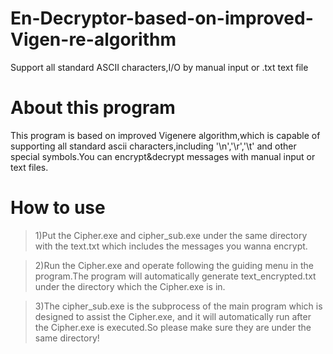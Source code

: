 # En-Decryptor-based-on-improved-Vigen-re-algorithm
Support all standard ASCII characters,I/O by manual input or .txt text file

About this program
=========================
This program is based on improved Vigenere algorithm,which is capable of supporting all standard ascii characters,including '\n','\r','\t' and other special symbols.You can encrypt&decrypt messages with manual input or text files.

How to use
=========================
>1)Put the Cipher.exe and cipher_sub.exe under the same directory with the text.txt which includes the messages you wanna encrypt.

>2)Run the Cipher.exe and operate following the guiding menu in the program.The program will automatically generate text_encrypted.txt under the directory which the Cipher.exe is in.

>3)The cipher_sub.exe is the subprocess of the main program which is designed to assist the Cipher.exe, and it will automatically run after the Cipher.exe is executed.So please make sure they are under the same directory!
